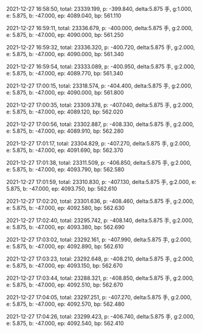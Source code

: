2021-12-27 16:58:50, total: 23339.199, p: -399.840, delta:5.875 手, g:1.000, e: 5.875, b: -47.000, ep: 4089.040, bp: 561.110

2021-12-27 16:59:11, total: 23336.679, p: -400.000, delta:5.875 手, g:2.000, e: 5.875, b: -47.000, ep: 4090.000, bp: 561.250

2021-12-27 16:59:32, total: 23336.320, p: -400.720, delta:5.875 手, g:2.000, e: 5.875, b: -47.000, ep: 4090.000, bp: 561.340

2021-12-27 16:59:54, total: 23333.089, p: -400.950, delta:5.875 手, g:2.000, e: 5.875, b: -47.000, ep: 4089.770, bp: 561.340

2021-12-27 17:00:15, total: 23318.574, p: -404.400, delta:5.875 手, g:2.000, e: 5.875, b: -47.000, ep: 4090.000, bp: 561.800

2021-12-27 17:00:35, total: 23309.378, p: -407.040, delta:5.875 手, g:2.000, e: 5.875, b: -47.000, ep: 4089.120, bp: 562.020

2021-12-27 17:00:56, total: 23302.887, p: -408.330, delta:5.875 手, g:2.000, e: 5.875, b: -47.000, ep: 4089.910, bp: 562.280

2021-12-27 17:01:17, total: 23304.829, p: -407.270, delta:5.875 手, g:2.000, e: 5.875, b: -47.000, ep: 4091.690, bp: 562.370

2021-12-27 17:01:38, total: 23311.509, p: -406.850, delta:5.875 手, g:2.000, e: 5.875, b: -47.000, ep: 4093.790, bp: 562.580

2021-12-27 17:01:59, total: 23310.830, p: -407.130, delta:5.875 手, g:2.000, e: 5.875, b: -47.000, ep: 4093.750, bp: 562.610

2021-12-27 17:02:20, total: 23301.636, p: -408.460, delta:5.875 手, g:2.000, e: 5.875, b: -47.000, ep: 4092.580, bp: 562.630

2021-12-27 17:02:40, total: 23295.742, p: -408.140, delta:5.875 手, g:2.000, e: 5.875, b: -47.000, ep: 4093.380, bp: 562.690

2021-12-27 17:03:02, total: 23292.161, p: -407.990, delta:5.875 手, g:2.000, e: 5.875, b: -47.000, ep: 4092.890, bp: 562.610

2021-12-27 17:03:23, total: 23292.648, p: -408.210, delta:5.875 手, g:2.000, e: 5.875, b: -47.000, ep: 4093.150, bp: 562.670

2021-12-27 17:03:44, total: 23288.321, p: -408.850, delta:5.875 手, g:2.000, e: 5.875, b: -47.000, ep: 4092.510, bp: 562.670

2021-12-27 17:04:05, total: 23297.251, p: -407.270, delta:5.875 手, g:2.000, e: 5.875, b: -47.000, ep: 4092.570, bp: 562.480

2021-12-27 17:04:26, total: 23299.423, p: -406.740, delta:5.875 手, g:2.000, e: 5.875, b: -47.000, ep: 4092.540, bp: 562.410